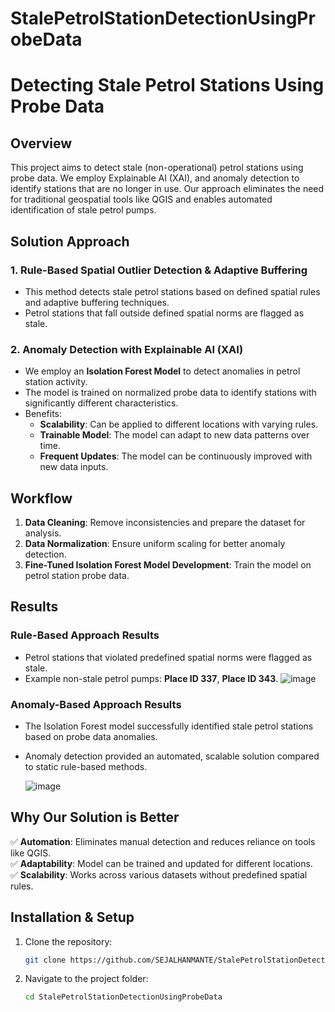 # StalePetrolStationDetectionUsingProbeData

# Detecting Stale Petrol Stations Using Probe Data

## Overview
This project aims to detect stale (non-operational) petrol stations using probe data. We employ Explainable AI (XAI), and anomaly detection to identify stations that are no longer in use. Our approach eliminates the need for traditional geospatial tools like QGIS and enables automated identification of stale petrol pumps.

## Solution Approach
### 1. **Rule-Based Spatial Outlier Detection & Adaptive Buffering**
   - This method detects stale petrol stations based on defined spatial rules and adaptive buffering techniques.
   - Petrol stations that fall outside defined spatial norms are flagged as stale.

### 2. **Anomaly Detection with Explainable AI (XAI)**
   - We employ an **Isolation Forest Model** to detect anomalies in petrol station activity.
   - The model is trained on normalized probe data to identify stations with significantly different characteristics.
   - Benefits:
     - **Scalability**: Can be applied to different locations with varying rules.
     - **Trainable Model**: The model can adapt to new data patterns over time.
     - **Frequent Updates**: The model can be continuously improved with new data inputs.

## Workflow
1. **Data Cleaning**: Remove inconsistencies and prepare the dataset for analysis.
2. **Data Normalization**: Ensure uniform scaling for better anomaly detection.
3. **Fine-Tuned Isolation Forest Model Development**: Train the model on petrol station probe data.

## Results
### **Rule-Based Approach Results**
- Petrol stations that violated predefined spatial norms were flagged as stale.
- Example non-stale petrol pumps: **Place ID 337**, **Place ID 343**.
![image](https://github.com/user-attachments/assets/e82cc31b-4793-4a2c-9ddd-5f288203c48c)


### **Anomaly-Based Approach Results**
- The Isolation Forest model successfully identified stale petrol stations based on probe data anomalies.
- Anomaly detection provided an automated, scalable solution compared to static rule-based methods.

  ![image](https://github.com/user-attachments/assets/773611f6-5023-40a9-9458-2e853bf04d46)


## Why Our Solution is Better
✅ **Automation**: Eliminates manual detection and reduces reliance on tools like QGIS.  
✅ **Adaptability**: Model can be trained and updated for different locations.  
✅ **Scalability**: Works across various datasets without predefined spatial rules.  


## Installation & Setup
1. Clone the repository:
   ```sh
   git clone https://github.com/SEJALHANMANTE/StalePetrolStationDetectionUsingProbeData.git
   ```
2. Navigate to the project folder:
   ```sh
   cd StalePetrolStationDetectionUsingProbeData
   ```






